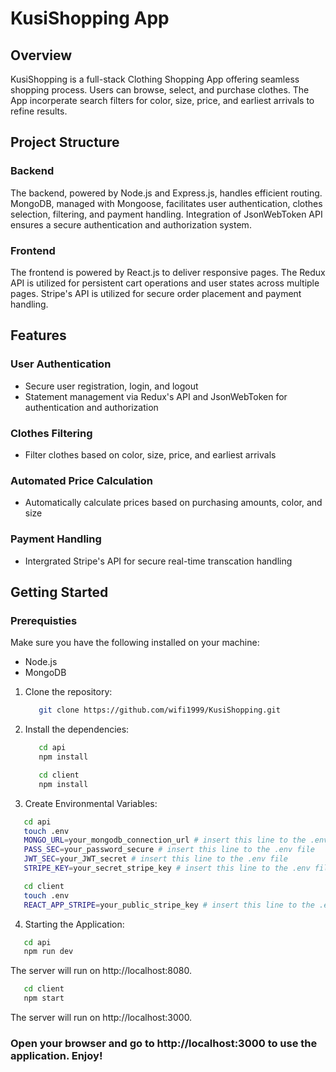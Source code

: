# KusiShopping App

## Overview 

KusiShopping is a full-stack Clothing Shopping App offering seamless shopping process. Users can browse, select, and purchase clothes. The App incorperate search filters for color, size, price, and earliest arrivals to refine results. 

## Project Structure

### Backend 
The backend, powered by Node.js and Express.js, handles efficient routing. MongoDB, managed with Mongoose, facilitates user authentication, clothes selection, filtering, and payment handling. Integration of JsonWebToken API ensures a secure authentication and authorization system.

### Frontend
The frontend is powered by React.js to deliver responsive pages. The Redux API is utilized for persistent cart operations and user states across multiple pages. Stripe's API is utilized for secure order placement and payment handling. 

## Features 

### User Authentication
- Secure user registration, login, and logout
- Statement management via Redux's API and JsonWebToken for authentication and authorization

### Clothes Filtering 
- Filter clothes based on color, size, price, and earliest arrivals

### Automated Price Calculation
- Automatically calculate prices based on purchasing amounts, color, and size

### Payment Handling
- Intergrated Stripe's API for secure real-time transcation handling


## Getting Started

### Prerequisties

Make sure you have the following installed on your machine:

- Node.js
- MongoDB


1. Clone the repository:
   ```bash
      git clone https://github.com/wifi1999/KusiShopping.git

2. Install the dependencies:
   ```bash
      cd api
      npm install
   ```
   ```bash
      cd client
      npm install
   ```

3. Create Environmental Variables:
```bash
   cd api
   touch .env
   MONGO_URL=your_mongodb_connection_url # insert this line to the .env file
   PASS_SEC=your_password_secure # insert this line to the .env file
   JWT_SEC=your_JWT_secret # insert this line to the .env file
   STRIPE_KEY=your_secret_stripe_key # insert this line to the .env file
```
```bash
   cd client
   touch .env
   REACT_APP_STRIPE=your_public_stripe_key # insert this line to the .env file
```

4. Starting the Application:
```bash
   cd api
   npm run dev
```
   The server will run on http://localhost:8080.

```bash
   cd client
   npm start
```
   The server will run on http://localhost:3000.

### Open your browser and go to http://localhost:3000 to use the application. Enjoy!


